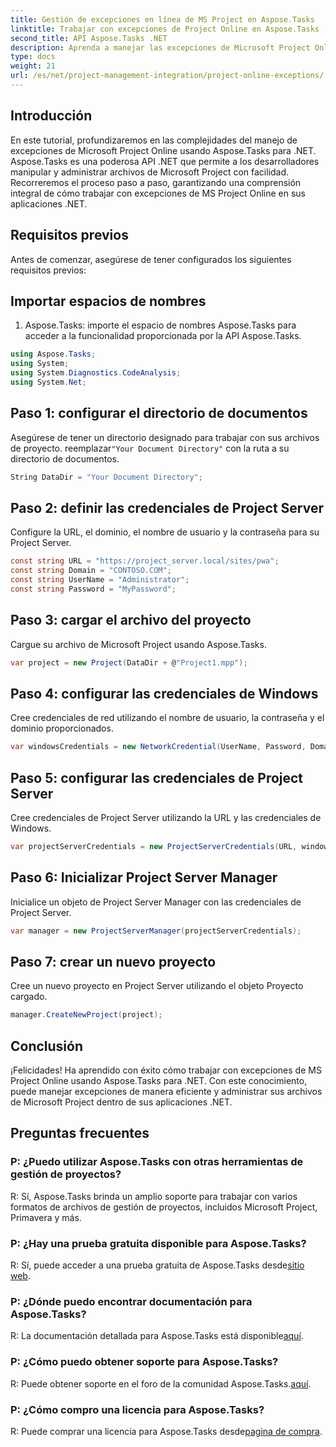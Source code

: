 ```yaml
---
title: Gestión de excepciones en línea de MS Project en Aspose.Tasks
linktitle: Trabajar con excepciones de Project Online en Aspose.Tasks
second_title: API Aspose.Tasks .NET
description: Aprenda a manejar las excepciones de Microsoft Project Online sin problemas con Aspose.Tasks para .NET. Tutorial paso a paso para una gestión eficaz de proyectos.
type: docs
weight: 21
url: /es/net/project-management-integration/project-online-exceptions/
---
```

## Introducción
En este tutorial, profundizaremos en las complejidades del manejo de excepciones de Microsoft Project Online usando Aspose.Tasks para .NET. Aspose.Tasks es una poderosa API .NET que permite a los desarrolladores manipular y administrar archivos de Microsoft Project con facilidad. Recorreremos el proceso paso a paso, garantizando una comprensión integral de cómo trabajar con excepciones de MS Project Online en sus aplicaciones .NET.
## Requisitos previos
Antes de comenzar, asegúrese de tener configurados los siguientes requisitos previos:

## Importar espacios de nombres
1. Aspose.Tasks: importe el espacio de nombres Aspose.Tasks para acceder a la funcionalidad proporcionada por la API Aspose.Tasks.
```csharp
using Aspose.Tasks;
using System;
using System.Diagnostics.CodeAnalysis;
using System.Net;

```

## Paso 1: configurar el directorio de documentos
 Asegúrese de tener un directorio designado para trabajar con sus archivos de proyecto. reemplazar`"Your Document Directory"` con la ruta a su directorio de documentos.
```csharp
String DataDir = "Your Document Directory";
```
## Paso 2: definir las credenciales de Project Server
Configure la URL, el dominio, el nombre de usuario y la contraseña para su Project Server.
```csharp
const string URL = "https://project_server.local/sites/pwa";
const string Domain = "CONTOSO.COM";
const string UserName = "Administrator";
const string Password = "MyPassword";
```
## Paso 3: cargar el archivo del proyecto
Cargue su archivo de Microsoft Project usando Aspose.Tasks.
```csharp
var project = new Project(DataDir + @"Project1.mpp");
```
## Paso 4: configurar las credenciales de Windows
Cree credenciales de red utilizando el nombre de usuario, la contraseña y el dominio proporcionados.
```csharp
var windowsCredentials = new NetworkCredential(UserName, Password, Domain);
```
## Paso 5: configurar las credenciales de Project Server
Cree credenciales de Project Server utilizando la URL y las credenciales de Windows.
```csharp
var projectServerCredentials = new ProjectServerCredentials(URL, windowsCredentials);
```
## Paso 6: Inicializar Project Server Manager
Inicialice un objeto de Project Server Manager con las credenciales de Project Server.
```csharp
var manager = new ProjectServerManager(projectServerCredentials);
```
## Paso 7: crear un nuevo proyecto
Cree un nuevo proyecto en Project Server utilizando el objeto Proyecto cargado.
```csharp
manager.CreateNewProject(project);
```

## Conclusión
¡Felicidades! Ha aprendido con éxito cómo trabajar con excepciones de MS Project Online usando Aspose.Tasks para .NET. Con este conocimiento, puede manejar excepciones de manera eficiente y administrar sus archivos de Microsoft Project dentro de sus aplicaciones .NET.
## Preguntas frecuentes
### P: ¿Puedo utilizar Aspose.Tasks con otras herramientas de gestión de proyectos?
R: Sí, Aspose.Tasks brinda un amplio soporte para trabajar con varios formatos de archivos de gestión de proyectos, incluidos Microsoft Project, Primavera y más.
### P: ¿Hay una prueba gratuita disponible para Aspose.Tasks?
 R: Sí, puede acceder a una prueba gratuita de Aspose.Tasks desde[sitio web](https://releases.aspose.com/).
### P: ¿Dónde puedo encontrar documentación para Aspose.Tasks?
 R: La documentación detallada para Aspose.Tasks está disponible[aquí](https://reference.aspose.com/tasks/net/).
### P: ¿Cómo puedo obtener soporte para Aspose.Tasks?
 R: Puede obtener soporte en el foro de la comunidad Aspose.Tasks.[aquí](https://forum.aspose.com/c/tasks/15).
### P: ¿Cómo compro una licencia para Aspose.Tasks?
 R: Puede comprar una licencia para Aspose.Tasks desde[pagina de compra](https://purchase.aspose.com/buy).